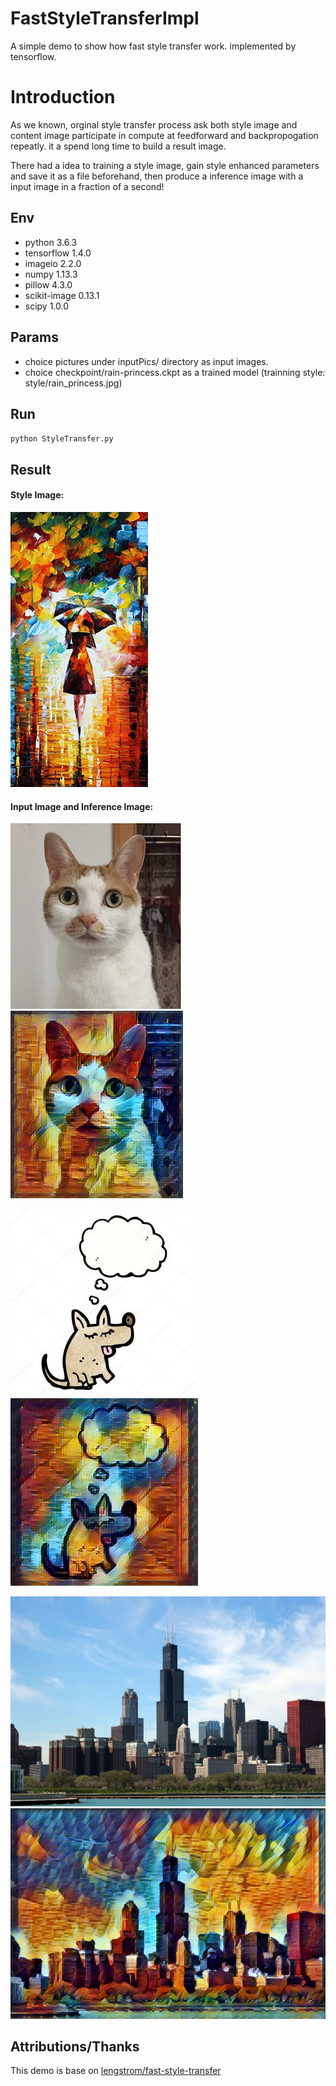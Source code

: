 # FastStyleTransferImpl

A simple demo to show how fast style transfer work. implemented by tensorflow.

# Introduction
As we known, orginal style transfer process ask both style image and content image participate in compute at feedforward and backpropogation repeatly.
it a spend long time to build a result image.

There had a idea to training a style image, gain style enhanced parameters and save it as a file beforehand, then produce a inference image with a input image in a fraction of a second!


## Env
- python 3.6.3
- tensorflow 1.4.0
- imageio 2.2.0
- numpy 1.13.3
- pillow 4.3.0
- scikit-image 0.13.1
- scipy 1.0.0


## Params
- choice pictures under inputPics/ directory as input images.
- choice checkpoint/rain-princess.ckpt as a trained model (trainning style: style/rain_princess.jpg)


## Run
`python StyleTransfer.py`


## Result
#### Style Image:
![rain_princess.jpg](style/rain_princess.jpg)

#### Input Image and Inference Image:
![cat.jpg](inputPics/cat.jpg)
![inf_cat.jpg](outputPics/inf_cat.jpg)

![cat.jpg](inputPics/dog.jpg)
![inf_cat.jpg](outputPics/inf_dog.jpg)

![cat.jpg](inputPics/chicago.jpg)
![inf_cat.jpg](outputPics/inf_chicago.jpg)


## Attributions/Thanks

This demo is base on [lengstrom/fast-style-transfer](https://github.com/lengstrom/fast-style-transfer/blob/master/README.md)